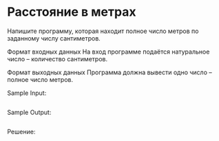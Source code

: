 # Расстояние в метрах

Напишите программу, которая находит полное число метров по заданному числу сантиметров.

Формат входных данных
На вход программе подаётся натуральное число – количество сантиметров.

Формат выходных данных
Программа должна вывести одно число – полное число метров.

Sample Input:
```

```

Sample Output:
```

```

Решение:
```python

```
